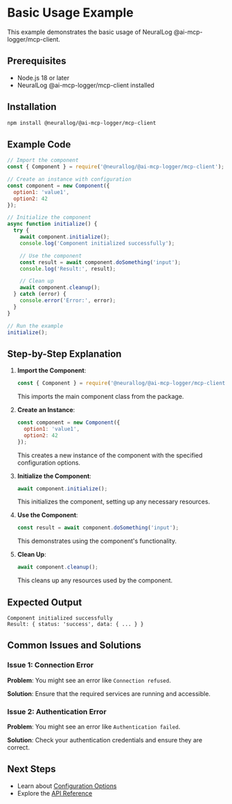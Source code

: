 # Basic Usage Example

This example demonstrates the basic usage of NeuralLog @ai-mcp-logger/mcp-client.

## Prerequisites

- Node.js 18 or later
- NeuralLog @ai-mcp-logger/mcp-client installed

## Installation

```bash
npm install @neurallog/@ai-mcp-logger/mcp-client
```

## Example Code

```javascript
// Import the component
const { Component } = require('@neurallog/@ai-mcp-logger/mcp-client');

// Create an instance with configuration
const component = new Component({
  option1: 'value1',
  option2: 42
});

// Initialize the component
async function initialize() {
  try {
    await component.initialize();
    console.log('Component initialized successfully');

    // Use the component
    const result = await component.doSomething('input');
    console.log('Result:', result);

    // Clean up
    await component.cleanup();
  } catch (error) {
    console.error('Error:', error);
  }
}

// Run the example
initialize();
```

## Step-by-Step Explanation

1. **Import the Component**:
   ```javascript
   const { Component } = require('@neurallog/@ai-mcp-logger/mcp-client');
   ```
   This imports the main component class from the package.

2. **Create an Instance**:
   ```javascript
   const component = new Component({
     option1: 'value1',
     option2: 42
   });
   ```
   This creates a new instance of the component with the specified configuration options.

3. **Initialize the Component**:
   ```javascript
   await component.initialize();
   ```
   This initializes the component, setting up any necessary resources.

4. **Use the Component**:
   ```javascript
   const result = await component.doSomething('input');
   ```
   This demonstrates using the component's functionality.

5. **Clean Up**:
   ```javascript
   await component.cleanup();
   ```
   This cleans up any resources used by the component.

## Expected Output

```
Component initialized successfully
Result: { status: 'success', data: { ... } }
```

## Common Issues and Solutions

### Issue 1: Connection Error

**Problem**: You might see an error like `Connection refused`.

**Solution**: Ensure that the required services are running and accessible.

### Issue 2: Authentication Error

**Problem**: You might see an error like `Authentication failed`.

**Solution**: Check your authentication credentials and ensure they are correct.

## Next Steps

- Learn about [Configuration Options](../configuration.md)
- Explore the [API Reference](../api.md)

